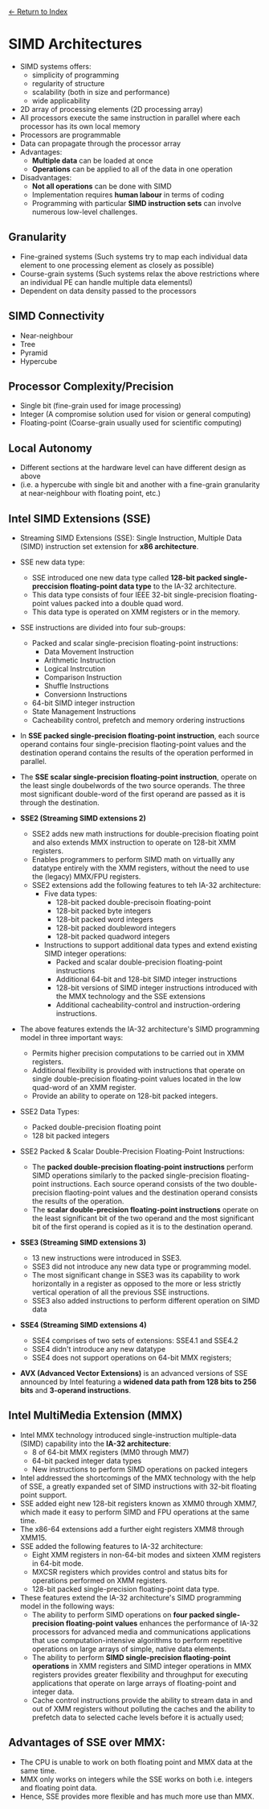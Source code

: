 [← Return to Index](https://github.com/cjmlgrto/fit3143-notes/)

# SIMD Architectures
* SIMD systems offers:
     * simplicity of programming
     * regularity of structure
     * scalability (both in size and performance)
     * wide applicability
* 2D array of processing elements (2D processing array)
* All processors execute the same instruction in parallel where each processor has its own local memory
* Processors are programmable
* Data can propagate through the processor array
* Advantages:
   * **Multiple data** can be loaded at once
   * **Operations** can be applied to all of the data in one operation
* Disadvantages:
   * **Not all operations** can be done with SIMD
   * Implementation requires **human labour** in terms of coding
   * Programming with particular **SIMD instruction sets** can involve numerous low-level challenges.

## Granularity
* Fine-grained systems (Such systems try to map each individual data element to one processing element as closely as possible)
* Course-grain systems (Such systems relax the above restrictions where an individual PE can handle multiple data elementsI)
* Dependent on data density passed to the processors

## SIMD Connectivity
* Near-neighbour
* Tree
* Pyramid
* Hypercube

## Processor Complexity/Precision
* Single bit (fine-grain used for image processing)
* Integer (A compromise solution used for vision or general computing)
* Floating-point (Coarse-grain usually used for scientific computing)

## Local Autonomy
* Different sections at the hardware level can have different design as above 
* (i.e. a hypercube with single bit and another with a fine-grain granularity at near-neighbour with floating point, etc.)

## Intel SIMD Extensions (SSE)
* Streaming SIMD Extensions (SSE): Single Instruction, Multiple Data (SIMD) instruction set extension for **x86 architecture**.
* SSE new data type:
   * SSE introduced one new data type called **128-bit packed single-preccision floating-point data type** to the IA-32 architecture.
   * This data type consists of four IEEE 32-bit single-precision floating-point values packed into a double quad word.
   * This data type is operated on XMM registers or in the memory.
* SSE instructions are divided into four sub-groups:
   * Packed and scalar single-precision floating-point instructions:
        * Data Movement Instruction
        * Arithmetic Instruction
        * Logical Instrcution
        * Comparison  Instruction
        * Shuffle Instructions 
        * Conversionn Instructions
   * 64-bit SIMD integer instruction
   * State Management Instructions
   * Cacheability control, prefetch and memory ordering instructions
* In **SSE packed single-precision floating-point instruction**, each source operand contains four single-precision flaoting-point values and the destination operand contains the results of the operation performed in parallel.
* The **SSE scalar single-precision floating-point instruction**, operate on the least single doubelwords of the two source operands. The three most significant double-word of the first operand are passed as it is through the destination.
* **SSE2 (Streaming SIMD extensions 2)**
  * SSE2 adds new math instructions for double-precision floating point and also extends MMX instruction to operate on 128-bit XMM registers.
  * Enables programmers to perform SIMD math on virtuallly any datatype entirely with the XMM registers, without the need to use the (legacy) MMX/FPU registers.
  * SSE2 extensions add the following features to teh IA-32 architecture:
    * Five data types:
        * 128-bit packed double-precisoin floating-point
        * 128-bit packed byte integers
        * 128-bit packed word integers
        * 128-bit packed doubleword integers
        * 128-bit packed quadword integers
    *  Instructions to support additional data types and extend existing SIMD integer operations:
        * Packed and scalar double-precision floating-point instructions
        * Additional 64-bit and 128-bit SIMD integer instructions
        * 128-bit versions of SIMD integer instructions introduced with the MMX technology and the SSE extensions
        * Additional cacheability-control and instruction-ordering instructions.
* The above features extends the IA-32 architecture's SIMD programming model in three important ways:
    * Permits higher precision computations to be carried out in XMM registers.
    * Additional flexibility is provided with instructions that operate on single double-precision floating-point values located in the low quad-word of an XMM register.
    * Provide an ability to operate on 128-bit packed integers.
* SSE2 Data Types:
    * Packed double-precision floating point
    * 128 bit packed integers
* SSE2 Packed & Scalar Double-Precision Floating-Point Instructions:
    * The **packed double-precision floating-point instructions** perform SIMD operations similarly to the packed single-precision floating-point instructions. Each source operand consists of the two double-precision flaoting-point values and the destination operand consists the results of the operation.
    * The **scalar double-precision floating-point instructions** operate on the least significant bit of the two operand and the most significant bit of the first operand is copied as it is to the destination operand.
* **SSE3 (Streaming SIMD extensions 3)**
    * 13 new instructions were introduced in SSE3.
    * SSE3 did not introduce any new data type or programming model.
    * The most significant change in SSE3 was its capability to work horizontally in a register as opposed to the more or less strictly vertical operation of all the previous SSE instructions.
    * SSE3 also added instructions to perform different operation on SIMD data
    
* **SSE4 (Streaming SIMD extensions 4)**
    * SSE4 comprises of two sets of extensions: SSE4.1 and SSE4.2
    * SSE4 didn't introduce any new datatype
    * SSE4 does not support operations on 64-bit MMX registers;
* **AVX (Advanced Vector Extensions)** is an advanced versions of SSE announced by Intel featuring a **widened data path from 128 bits to 256 bits** and **3-operand instructions**. 
## Intel MultiMedia Extension (MMX)
* Intel MMX technology introduced single-instruction multiple-data (SIMD) capability into the **IA-32 architecture**:
  * 8 of 64-bit MMX registers (MM0 through MM7) 
  * 64-bit packed integer data types
  * New instructions to perform SIMD operations on packed integers
 * Intel addressed the shortcomings of the MMX technology with the help of SSE, a greatly expanded set of SIMD instructions with 32-bit floating point support.
 * SSE added eight new 128-bit registers known as XMM0 through XMM7, which made it easy to perform SIMD and FPU operations at the same time.
 * The x86-64 extensions add a further eight registers XMM8 through XMM15.
 * SSE added the following features to IA-32 architecture:
   * Eight XMM registers in non-64-bit modes and sixteen XMM registers in 64-bit mode.
   * MXCSR registers which provides control and status bits for operations performed on XMM registers.
   * 128-bit packed single-precision floating-point data type.
* These features extend the IA-32 architecture's SIMD programming model in the following ways:
   * The ability to perform SIMD operations on **four packed single-precision floating-point values** enhances the performance of IA-32 processors for advanced media and communications applications that use computation-intensive algorithms to perform repetitive operations on large arrays of simple, native data elements.
   * The ability to perform  **SIMD single-precision flaoting-point operations** in XMM registers and SIMD integer operations in MMX registers provides greater flexibility and throughput for executing applications that operate on large arrays of floating-point and integer data.
   * Cache control instructions provide the ability to stream data in and out of XMM registers without polluting the caches and the ability to prefetch data to selected cache levels before it is actually used;
## Advantages of SSE over MMX:
  * The CPU is unable to work on both floating point and MMX data at the same time.
  * MMX only works on integers while the SSE works on both i.e. integers and floating point data.
  * Hence, SSE provides more flexible and has much more use than MMX.
   





